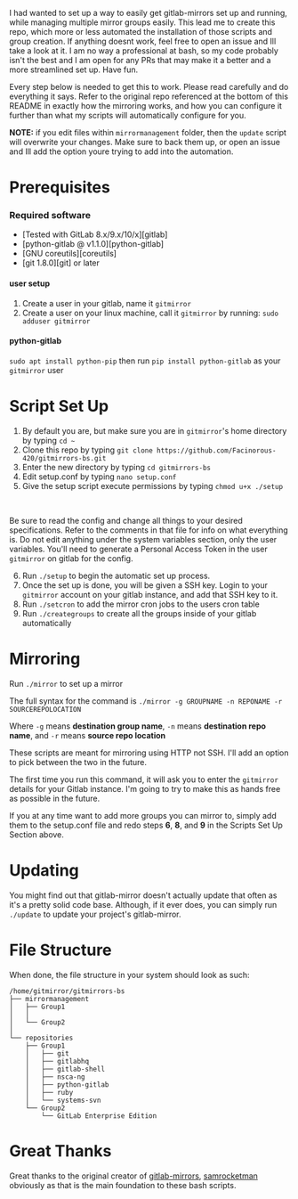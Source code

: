 I had wanted to set up a way to easily get gitlab-mirrors set up and running, while managing multiple mirror groups easily. This lead me to create this repo, which more or less automated the installation of those scripts and group creation. If anything doesnt work, feel free to open an issue and Ill take a look at it. I am no way a professional at bash, so my code probably isn't the best and I am open for any PRs that may make it a better and a more streamlined set up. Have fun.

Every step below is needed to get this to work. Please read carefully and do everything it says. Refer to the original repo referenced at the bottom of this README in exactly how the mirroring works, and how you can configure it further than what my scripts will automatically configure for you. 

**NOTE:** if you edit files within `mirrormanagement` folder, then the `update` script will overwrite your changes. Make sure to back them up, or open an issue and Ill add the option youre trying to add into the automation.


# Prerequisites

### Required software

* [Tested with GitLab 8.x/9.x/10/x][gitlab]
* [python-gitlab @ v1.1.0][python-gitlab]
* [GNU coreutils][coreutils]
* [git 1.8.0][git] or later

#### user setup

  1. Create a user in your gitlab, name it `gitmirror`
  2. Create a user on your linux machine, call it `gitmirror` by running: `sudo adduser gitmirror`

#### python-gitlab

   `sudo apt install python-pip`
   then run `pip install python-gitlab` as your `gitmirror` user


# Script Set Up

1. By default you are, but make sure you are in `gitmirror`'s home directory by typing `cd ~`
2. Clone this repo by typing `git clone https://github.com/Facinorous-420/gitmirrors-bs.git`
3. Enter the new directory by typing `cd gitmirrors-bs`
4. Edit setup.conf by typing `nano setup.conf`
5. Give the setup script execute permissions by typing `chmod u+x ./setup`
<br>

Be sure to read the config and change all things to your desired specifications. Refer to the comments in that file for info on what everything is.
Do not edit anything under the system variables section, only the user variables. You'll need to generate a Personal Access Token in the user `gitmirror` on gitlab for the config.
<br>

6. Run `./setup` to begin the automatic set up process. 
7. Once the set up is done, you will be given a SSH key. Login to your `gitmirror` account on your gitlab instance, and add that SSH key to it.
8. Run `./setcron` to add the mirror cron jobs to the users cron table
9. Run `./creategroups` to create all the groups inside of your gitlab automatically

# Mirroring

Run <code>./mirror</code> to set up a mirror
<br>

The full syntax for the command is `./mirror -g GROUPNAME -n REPONAME -r SOURCEREPOLOCATION`
<br>

Where `-g` means **destination group name**, `-n` means **destination repo name**, and `-r` means **source repo location**
<br>

These scripts are meant for mirroring using HTTP not SSH. I'll add an option to pick between the two in the future.
<br>

The first time you run this command, it will ask you to enter the `gitmirror` details for your Gitlab instance. I'm going to try to make this as hands free as possible in the future.
<br>

If you at any time want to add more groups you can mirror to, simply add them to the setup.conf file and redo steps **6**, **8**, and **9** in the Scripts Set Up Section above.

# Updating

You might find out that gitlab-mirror doesn't actually update that often as it's a pretty solid code base. Although, if it ever does, you can simply run `./update` to update your project's gitlab-mirror.

# File Structure

When done, the file structure in your system should look as such:

```
/home/gitmirror/gitmirrors-bs
├── mirrormanagement
│   ├── Group1
│   │ 
│   └── Group2
│ 
└── repositories
    ├── Group1
    │   ├── git
    │   ├── gitlabhq
    │   ├── gitlab-shell
    │   ├── nsca-ng
    │   ├── python-gitlab
    │   ├── ruby
    │   └── systems-svn
    └── Group2
        └── GitLab Enterprise Edition
```

# Great Thanks

Great thanks to the original creator of [gitlab-mirrors](https://github.com/samrocketman/gitlab-mirrors), [samrocketman](https://github.com/samrocketman) obviously as that is the main foundation to these bash scripts.

